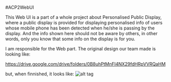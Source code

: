 #ACP2WebUI

This Web UI is a part of a whole project about Personalised Public Display, where a public display is provided for displaying personalised info of users whose mobile phone has been detected when he/she is passing by the display. And the info shown here should not be aware by others, in other words, only you know that some info on the display is for you.

I am responsible for the Web part. The original design our team made is looking like:

https://drive.google.com/drive/folders/0B8uhPtMnFl4NX29fdHRpVVRQaHM

but, when finnished, it looks like:
![alt tag](https://drive.google.com/drive/folders/0B-bOsWn6w6TQbHd3M1dIVENHVjg)
